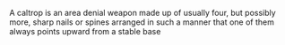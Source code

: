 A caltrop is an area denial weapon made up of usually four, but possibly more, sharp nails or spines arranged in such a manner that one of them always points upward from a stable base